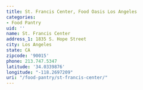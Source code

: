 ```yaml
---
title: St. Francis Center, Food Oasis Los Angeles
categories:
- Food Pantry
uid: ''
name: St. Francis Center
address_1: 1835 S. Hope Street
city: Los Angeles
state: CA
zipcode: '90015'
phone: 213.747.5347
latitude: '34.0339876'
longitude: "-118.2697209"
uri: "/food-pantry/st-francis-center/"
---
```


